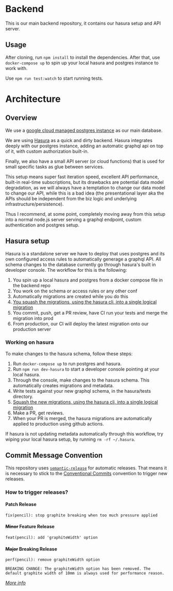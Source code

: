# Backend

This is our main backend repository, it contains our hasura setup and API server.

## Usage

After cloning, run `npm install` to install the dependencies. After that, use `docker-compose up` to spin up your local hasura and postgres instance to work with.

Use `npm run test:watch` to start running tests.

# Architecture

## Overview

We use a [google cloud managed postgres instance](https://cloud.google.com/sql/docs/postgres) as our main database.

We are using [Hasura](https://hasura.io) as a quick and dirty backend. Hasura integrates deeply with our postgres instance, adding an automatic graphql api on top of it, with custom authorization built-in.

Finally, we also have a small API server (or cloud functions) that is used for small specific tasks as glue between services.

This setup means super fast iteration speed, excellent API performance, built-in real-time subscriptions, but its drawbacks are potential data model degradation, as we will always have a temptation to change our data model to change our API, while this is a bad idea (the presentational layer aka the APIs should be independent from the biz logic and underlying infrastructure/persistence).

Thus I recommend, at some point, completely moving away from this setup into a normal node.js server serving a graphql endpoint, custom authentication and postgres setup.

## Hasura setup

Hasura is a standalone server we have to deploy that uses postgres and its own configured access rules to automatically generage a graphql API. All schema changes to the database currently go through hasura's built in developer console. The workflow for this is the following:

1. You spin up a local hasura and postgres from a docker compose file in the backend repo
2. You work on the schema or access rules or any other conf
3. Automatically migrations are created while you do this
4. [You squash the migrations, using the hasura cli, into a single logical migration](https://hasura.io/docs/1.0/graphql/core/migrations/migrations-setup.html#step-6-squash-migrations-and-add-checkpoints-to-version-control)
5. You commit, push, get a PR review, have CI run your tests and merge the migration into prod
6. From production, our CI will deploy the latest migration onto our production server

### Working on hasura

To make changes to the hasura schema, follow these steps:

1. Run `docker-compose up` to run postgres and hasura.
2. Run `npm run dev-hasura` to start a developer console pointing at your local hasura.
3. Through the console, make changes to the hasura schema. This automatically creates migrations and metadata.
4. Write tests against your new graphql schema, in the hasura/tests directory.
5. [Squash the new migrations, using the hasura cli, into a single logical migration](https://hasura.io/docs/1.0/graphql/core/migrations/migrations-setup.html#step-6-squash-migrations-and-add-checkpoints-to-version-control)
6. Make a PR, get reviews.
7. When your PR is merged, the hasura migrations are automatically applied to production using github actions.

If hasura is not updating metadata automatically through this workflow, try wiping your local hasura setup, by running `rm -rf ~/.hasura`.

## Commit Message Convention

This repository uses [`semantic-release`](https://github.com/semantic-release/go-semantic-release#how-does-it-work) for automatic releases.
That means it is necessary to stick to the [Conventional Commits](https://www.conventionalcommits.org/en/v1.0.0/) convention to trigger new releases.

### How to trigger releases?

#### Patch Release

```
fix(pencil): stop graphite breaking when too much pressure applied
```

#### ~~Minor~~ Feature Release

```
feat(pencil): add 'graphiteWidth' option
```

#### ~~Major~~ Breaking Release

```
perf(pencil): remove graphiteWidth option

BREAKING CHANGE: The graphiteWidth option has been removed. The default graphite width of 10mm is always used for performance reason.
```

[_More info_](https://github.com/conventional-changelog/conventional-changelog/tree/master/packages/conventional-changelog-angular)

